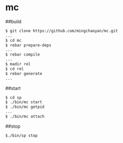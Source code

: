 # mc
##build
```sh
$ git clone https://github.com/mingchaoyan/mc.git
...
$ cd mc
$ rebar prepare-deps
...
$ rebar compile
...
$ madir rel
$ cd rel
$ rebar generate
...
```

##start
```sh
$ cd sp
$ ./bin/mc start
$ ./bin/mc getpid
...
$ ./bin/mc attach
```

##stop
```sh
$./bin/sp stop
```
